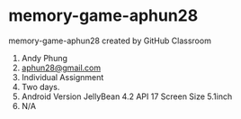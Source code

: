 # memory-game-aphun28
memory-game-aphun28 created by GitHub Classroom

1. Andy Phung
2. aphun28@gmail.com
3. Individual Assignment
4. Two days.
5. Android Version JellyBean 4.2 API 17 Screen Size 5.1inch
6. N/A
